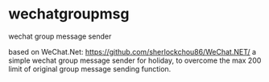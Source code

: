 # wechatgroupmsg
wechat group message sender

based on WeChat.Net: https://github.com/sherlockchou86/WeChat.NET/
a simple wechat group message sender for holiday, to overcome the max 200 limit of original group message sending function.
